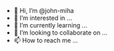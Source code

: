 - 👋 Hi, I’m @john-miha
- 👀 I’m interested in ...
- 🌱 I’m currently learning ...
- 💞️ I’m looking to collaborate on ...
- 📫 How to reach me ...

<!---
john-miha/john-miha is a ✨ special ✨ repository because its `README.md` (this file) appears on your GitHub profile.
You can click the Preview link to take a look at your changes.
--->
